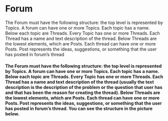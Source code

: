 # Forum
The Forum must have the following structure: the top level is represented by Topics. A forum can have one or more Topics. Each topic has a name. Below each topic are Threads. Every Topic has one or more Threads. Each Thread has a name and text description of the thread. Below Threads are the lowest elements, which are Posts. Each thread can have one or more Posts. Post represents the ideas, suggestions, or something that the user has posted in forum’s thread
<h4>The Forum must have the following structure: the top level is represented by Topics. A forum can have one or more Topics. Each topic has a name.
Below each topic are Threads. Every Topic has one or more Threads. Each Thread has a name and text description of the thread (usually the text description is the description of the problem or the question that user has and that has been the reason for creating the thread).
Below Threads are the lowest elements, which are Posts. Each thread can have one or more Posts. Post represents the ideas, suggestions, or something that the user has posted in forum’s thread. You can see the structure in the picture below. <h4>
